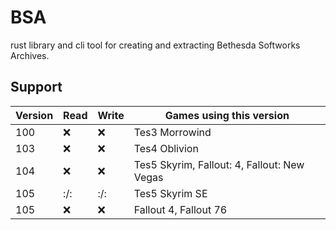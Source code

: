 
# BSA

rust library and cli tool for creating and extracting Bethesda Softworks Archives.

## Support

| Version | Read | Write | Games using this version                    |
| ------- | ---- | ----- | ------------------------------------------- |
| 100     | :x:  | :x:   | Tes3 Morrowind                              |
| 103     | :x:  | :x:   | Tes4 Oblivion                               |
| 104     | :x:  | :x:   | Tes5 Skyrim, Fallout: 4, Fallout: New Vegas |
| 105     | :/:  | :/:   | Tes5 Skyrim SE                              |
| 105     | :x:  | :x:   | Fallout 4, Fallout 76                       |
